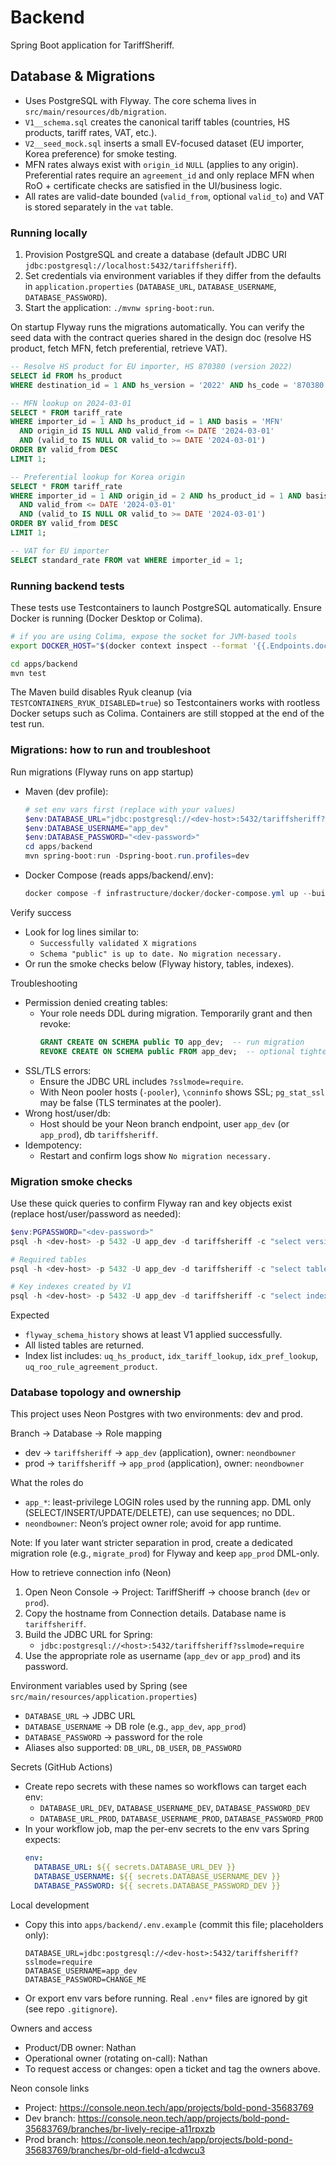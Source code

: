 # Backend

Spring Boot application for TariffSheriff.

## Database & Migrations

- Uses PostgreSQL with Flyway. The core schema lives in `src/main/resources/db/migration`.
- `V1__schema.sql` creates the canonical tariff tables (countries, HS products, tariff rates, VAT, etc.).
- `V2__seed_mock.sql` inserts a small EV-focused dataset (EU importer, Korea preference) for smoke testing.
- MFN rates always exist with `origin_id` `NULL` (applies to any origin). Preferential rates require an `agreement_id` and only replace MFN when RoO + certificate checks are satisfied in the UI/business logic.
- All rates are valid-date bounded (`valid_from`, optional `valid_to`) and VAT is stored separately in the `vat` table.

### Running locally

1. Provision PostgreSQL and create a database (default JDBC URI `jdbc:postgresql://localhost:5432/tariffsheriff`).
2. Set credentials via environment variables if they differ from the defaults in `application.properties` (`DATABASE_URL`, `DATABASE_USERNAME`, `DATABASE_PASSWORD`).
3. Start the application: `./mvnw spring-boot:run`.

On startup Flyway runs the migrations automatically. You can verify the seed data with the contract queries shared in the design doc (resolve HS product, fetch MFN, fetch preferential, retrieve VAT).

```sql
-- Resolve HS product for EU importer, HS 870380 (version 2022)
SELECT id FROM hs_product
WHERE destination_id = 1 AND hs_version = '2022' AND hs_code = '870380';

-- MFN lookup on 2024-03-01
SELECT * FROM tariff_rate
WHERE importer_id = 1 AND hs_product_id = 1 AND basis = 'MFN'
  AND origin_id IS NULL AND valid_from <= DATE '2024-03-01'
  AND (valid_to IS NULL OR valid_to >= DATE '2024-03-01')
ORDER BY valid_from DESC
LIMIT 1;

-- Preferential lookup for Korea origin
SELECT * FROM tariff_rate
WHERE importer_id = 1 AND origin_id = 2 AND hs_product_id = 1 AND basis = 'PREF'
  AND valid_from <= DATE '2024-03-01'
  AND (valid_to IS NULL OR valid_to >= DATE '2024-03-01')
ORDER BY valid_from DESC
LIMIT 1;

-- VAT for EU importer
SELECT standard_rate FROM vat WHERE importer_id = 1;
```

### Running backend tests

These tests use Testcontainers to launch PostgreSQL automatically. Ensure Docker is running (Docker Desktop or Colima).

```bash
# if you are using Colima, expose the socket for JVM-based tools
export DOCKER_HOST="$(docker context inspect --format '{{.Endpoints.docker.Host}}')"

cd apps/backend
mvn test
```

The Maven build disables Ryuk cleanup (via `TESTCONTAINERS_RYUK_DISABLED=true`) so Testcontainers works with rootless Docker setups such as Colima. Containers are still stopped at the end of the test run.

### Migrations: how to run and troubleshoot

Run migrations (Flyway runs on app startup)
- Maven (dev profile):
  ```powershell
  # set env vars first (replace with your values)
  $env:DATABASE_URL="jdbc:postgresql://<dev-host>:5432/tariffsheriff?sslmode=require"
  $env:DATABASE_USERNAME="app_dev"
  $env:DATABASE_PASSWORD="<dev-password>"
  cd apps/backend
  mvn spring-boot:run -Dspring-boot.run.profiles=dev
  ```
- Docker Compose (reads apps/backend/.env):
  ```powershell
  docker compose -f infrastructure/docker/docker-compose.yml up --build
  ```

Verify success
- Look for log lines similar to:
  - `Successfully validated X migrations`
  - `Schema "public" is up to date. No migration necessary.`
- Or run the smoke checks below (Flyway history, tables, indexes).

Troubleshooting
- Permission denied creating tables:
  - Your role needs DDL during migration. Temporarily grant and then revoke:
    ```sql
    GRANT CREATE ON SCHEMA public TO app_dev;  -- run migration
    REVOKE CREATE ON SCHEMA public FROM app_dev;  -- optional tighten afterwards
    ```
- SSL/TLS errors:
  - Ensure the JDBC URL includes `?sslmode=require`.
  - With Neon pooler hosts (`-pooler`), `\conninfo` shows SSL; `pg_stat_ssl` may be false (TLS terminates at the pooler).
- Wrong host/user/db:
  - Host should be your Neon branch endpoint, user `app_dev` (or `app_prod`), db `tariffsheriff`.
- Idempotency:
  - Restart and confirm logs show `No migration necessary.`

### Migration smoke checks

Use these quick queries to confirm Flyway ran and key objects exist (replace host/user/password as needed):

```powershell
$env:PGPASSWORD="<dev-password>"
psql -h <dev-host> -p 5432 -U app_dev -d tariffsheriff -c "select version, description, success, installed_on from flyway_schema_history order by installed_on desc limit 5;"

# Required tables
psql -h <dev-host> -p 5432 -U app_dev -d tariffsheriff -c "select table_name from information_schema.tables where table_schema='public' and table_name in ('country','agreement','agreement_party','hs_product','tariff_rate','vat','roo_rule') order by table_name;"

# Key indexes created by V1
psql -h <dev-host> -p 5432 -U app_dev -d tariffsheriff -c "select indexname from pg_indexes where schemaname='public' and tablename in ('hs_product','tariff_rate','roo_rule') order by indexname;"
```

Expected
- `flyway_schema_history` shows at least V1 applied successfully.
- All listed tables are returned.
- Index list includes: `uq_hs_product`, `idx_tariff_lookup`, `idx_pref_lookup`, `uq_roo_rule_agreement_product`.

### Database topology and ownership

This project uses Neon Postgres with two environments: dev and prod.

Branch → Database → Role mapping
- dev → `tariffsheriff` → `app_dev` (application), owner: `neondbowner`
- prod → `tariffsheriff` → `app_prod` (application), owner: `neondbowner`

What the roles do
- `app_*`: least-privilege LOGIN roles used by the running app. DML only (SELECT/INSERT/UPDATE/DELETE), can use sequences; no DDL.
- `neondbowner`: Neon’s project owner role; avoid for app runtime.

Note: If you later want stricter separation in prod, create a dedicated migration role (e.g., `migrate_prod`) for Flyway and keep `app_prod` DML-only.

How to retrieve connection info (Neon)
1. Open Neon Console → Project: TariffSheriff → choose branch (`dev` or `prod`).
2. Copy the hostname from Connection details. Database name is `tariffsheriff`.
3. Build the JDBC URL for Spring:
   - `jdbc:postgresql://<host>:5432/tariffsheriff?sslmode=require`
4. Use the appropriate role as username (`app_dev` or `app_prod`) and its password.

Environment variables used by Spring (see `src/main/resources/application.properties`)
- `DATABASE_URL` → JDBC URL
- `DATABASE_USERNAME` → DB role (e.g., `app_dev`, `app_prod`)
- `DATABASE_PASSWORD` → password for the role
- Aliases also supported: `DB_URL`, `DB_USER`, `DB_PASSWORD`

Secrets (GitHub Actions)
- Create repo secrets with these names so workflows can target each env:
  - `DATABASE_URL_DEV`, `DATABASE_USERNAME_DEV`, `DATABASE_PASSWORD_DEV`
  - `DATABASE_URL_PROD`, `DATABASE_USERNAME_PROD`, `DATABASE_PASSWORD_PROD`
- In your workflow job, map the per-env secrets to the env vars Spring expects:
  ```yaml
  env:
    DATABASE_URL: ${{ secrets.DATABASE_URL_DEV }}
    DATABASE_USERNAME: ${{ secrets.DATABASE_USERNAME_DEV }}
    DATABASE_PASSWORD: ${{ secrets.DATABASE_PASSWORD_DEV }}
  ```

Local development
- Copy this into `apps/backend/.env.example` (commit this file; placeholders only):
  ```properties
  DATABASE_URL=jdbc:postgresql://<dev-host>:5432/tariffsheriff?sslmode=require
  DATABASE_USERNAME=app_dev
  DATABASE_PASSWORD=CHANGE_ME
  ```
- Or export env vars before running. Real `.env*` files are ignored by git (see repo `.gitignore`).

Owners and access
- Product/DB owner: Nathan
- Operational owner (rotating on-call): Nathan
- To request access or changes: open a ticket and tag the owners above.

Neon console links
- Project: https://console.neon.tech/app/projects/bold-pond-35683769
- Dev branch: https://console.neon.tech/app/projects/bold-pond-35683769/branches/br-lively-recipe-a11rpxzb
- Prod branch: https://console.neon.tech/app/projects/bold-pond-35683769/branches/br-old-field-a1cdwcu3